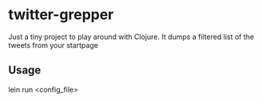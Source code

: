 # twitter-grepper

Just a tiny project to play around with Clojure. It dumps a filtered list of the tweets from your startpage

## Usage

lein run <config_file>
